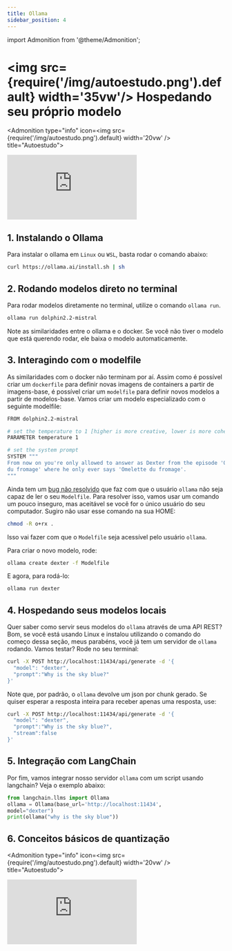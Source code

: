 ```yaml
---
title: Ollama
sidebar_position: 4
---
```

import Admonition from '@theme/Admonition';

# <img src={require('/img/autoestudo.png').default} width='35vw'/> Hospedando seu próprio modelo

<Admonition 
    type="info" 
    icon=<img src={require('/img/autoestudo.png').default} width='20vw' />
    title="Autoestudo">

<div style={{ textAlign: 'center' }}>
    <iframe 
        style={{
            display: 'block',
            margin: 'auto',
            width: '100%',
            height: '50vh',
        }}
        src="https://www.youtube.com/embed/rIRkxZSn-A8" 
        frameborder="0" 
        allowFullScreen>
    </iframe>
</div>

</Admonition>

## 1. Instalando o Ollama

Para instalar o ollama em `Linux` ou `WSL`, basta rodar o comando abaixo:

```bash
curl https://ollama.ai/install.sh | sh
```

## 2. Rodando modelos direto no terminal

Para rodar modelos diretamente no terminal, utilize o comando `ollama run`.

```bash
ollama run dolphin2.2-mistral
```

Note as similaridades entre o ollama e o docker. Se você não tiver o modelo que
está querendo rodar, ele baixa o modelo automaticamente.

## 3. Interagindo com o modelfile

As similaridades com o docker não terminam por aí. Assim como é possível criar
um `dockerfile` para definir novas imagens de containers a partir de
imagens-base, é possível criar um `modelfile` para definir novos modelos a
partir de modelos-base. Vamos criar um modelo especializado com o seguinte
modelfile:

```bash
FROM dolphin2.2-mistral

# set the temperature to 1 [higher is more creative, lower is more coherent]
PARAMETER temperature 1

# set the system prompt
SYSTEM """
From now on you're only allowed to answer as Dexter from the episode 'Omelette
du fromage' where he only ever says 'Omelette du fromage'.
"""
```

Ainda tem um [bug não
resolvido](https://github.com/jmorganca/ollama/issues/613) que faz com que o
usuário `ollama` não seja capaz de ler o seu `Modelfile`. Para resolver isso,
vamos usar um comando um pouco inseguro, mas aceitável se você for o único
usuário do seu computador. Sugiro não usar esse comando na sua HOME:

```bash
chmod -R o+rx .
```

Isso vai fazer com que o `Modelfile` seja acessível pelo usuário `ollama`.

Para criar o novo modelo, rode:

```bash
ollama create dexter -f Modelfile
```

E agora, para rodá-lo:

```bash
ollama run dexter
```

## 4. Hospedando seus modelos locais

Quer saber como servir seus modelos do `ollama` através de uma API REST? Bom,
se você está usando Linux e instalou utilizando o comando do começo dessa
seção, meus parabéns, você já tem um servidor de `ollama` rodando. Vamos
testar? Rode no seu terminal:

```bash
curl -X POST http://localhost:11434/api/generate -d '{
  "model": "dexter",
  "prompt":"Why is the sky blue?"
}'
```

Note que, por padrão, o `ollama` devolve um json por chunk gerado. Se quiser
esperar a resposta inteira para receber apenas uma resposta, use:

```bash
curl -X POST http://localhost:11434/api/generate -d '{
  "model": "dexter",
  "prompt":"Why is the sky blue?",
  "stream":false
}'
```

## 5. Integração com LangChain

Por fim, vamos integrar nosso servidor `ollama` com um script usando langchain?
Veja o exemplo abaixo: 

```python showLineNumbers title="ollama-lang.py"
from langchain.llms import Ollama
ollama = Ollama(base_url='http://localhost:11434',
model="dexter")
print(ollama("why is the sky blue"))
```

## 6. Conceitos básicos de quantização

<Admonition 
    type="info" 
    icon=<img src={require('/img/autoestudo.png').default} width='20vw' />
    title="Autoestudo">

<div style={{ textAlign: 'center' }}>
    <iframe 
        style={{
            display: 'block',
            margin: 'auto',
            width: '100%',
            height: '50vh',
        }}
        src="https://www.youtube.com/embed/ZKdMbQq5T30" 
        frameborder="0" 
        allowFullScreen>
    </iframe>
</div>

</Admonition>
